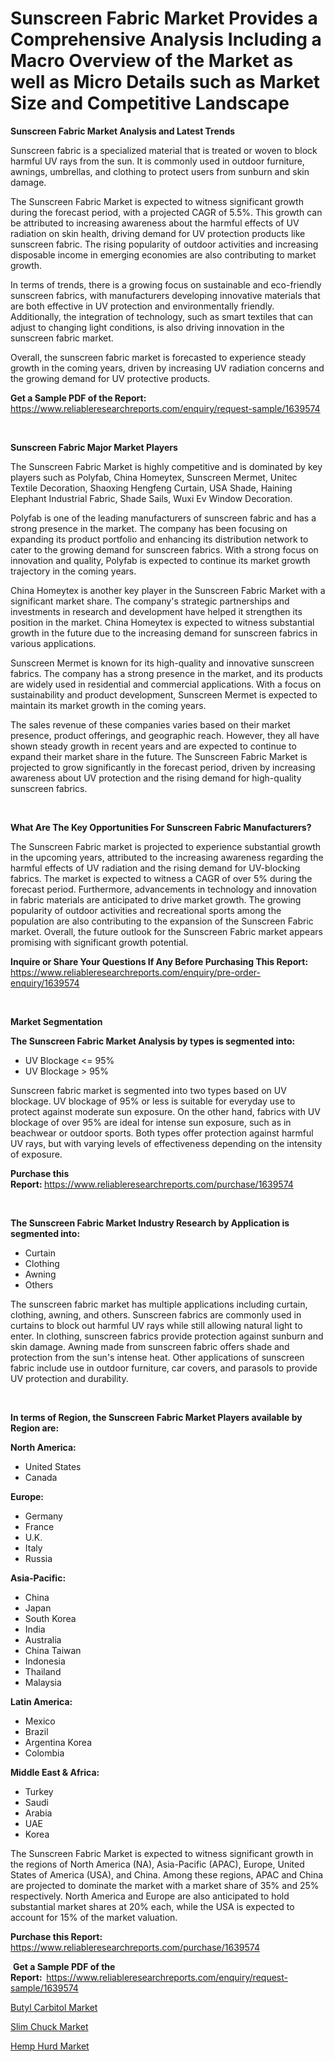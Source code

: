 <p><h1>Sunscreen Fabric Market Provides a Comprehensive Analysis Including a Macro Overview of the Market as well as Micro Details such as Market Size and Competitive Landscape</h1></p><p><strong>Sunscreen Fabric Market Analysis and Latest Trends</strong></p>
<p><p>Sunscreen fabric is a specialized material that is treated or woven to block harmful UV rays from the sun. It is commonly used in outdoor furniture, awnings, umbrellas, and clothing to protect users from sunburn and skin damage.</p><p>The Sunscreen Fabric Market is expected to witness significant growth during the forecast period, with a projected CAGR of 5.5%. This growth can be attributed to increasing awareness about the harmful effects of UV radiation on skin health, driving demand for UV protection products like sunscreen fabric. The rising popularity of outdoor activities and increasing disposable income in emerging economies are also contributing to market growth.</p><p>In terms of trends, there is a growing focus on sustainable and eco-friendly sunscreen fabrics, with manufacturers developing innovative materials that are both effective in UV protection and environmentally friendly. Additionally, the integration of technology, such as smart textiles that can adjust to changing light conditions, is also driving innovation in the sunscreen fabric market.</p><p>Overall, the sunscreen fabric market is forecasted to experience steady growth in the coming years, driven by increasing UV radiation concerns and the growing demand for UV protective products.</p></p>
<p><strong>Get a Sample PDF of the Report:&nbsp;</strong> <a href="https://www.reliableresearchreports.com/enquiry/request-sample/1639574">https://www.reliableresearchreports.com/enquiry/request-sample/1639574</a></p>
<p>&nbsp;</p>
<p><strong>Sunscreen Fabric Major Market Players</strong></p>
<p><p>The Sunscreen Fabric Market is highly competitive and is dominated by key players such as Polyfab, China Homeytex, Sunscreen Mermet, Unitec Textile Decoration, Shaoxing Hengfeng Curtain, USA Shade, Haining Elephant Industrial Fabric, Shade Sails, Wuxi Ev Window Decoration.</p><p>Polyfab is one of the leading manufacturers of sunscreen fabric and has a strong presence in the market. The company has been focusing on expanding its product portfolio and enhancing its distribution network to cater to the growing demand for sunscreen fabrics. With a strong focus on innovation and quality, Polyfab is expected to continue its market growth trajectory in the coming years.</p><p>China Homeytex is another key player in the Sunscreen Fabric Market with a significant market share. The company's strategic partnerships and investments in research and development have helped it strengthen its position in the market. China Homeytex is expected to witness substantial growth in the future due to the increasing demand for sunscreen fabrics in various applications.</p><p>Sunscreen Mermet is known for its high-quality and innovative sunscreen fabrics. The company has a strong presence in the market, and its products are widely used in residential and commercial applications. With a focus on sustainability and product development, Sunscreen Mermet is expected to maintain its market growth in the coming years.</p><p>The sales revenue of these companies varies based on their market presence, product offerings, and geographic reach. However, they all have shown steady growth in recent years and are expected to continue to expand their market share in the future. The Sunscreen Fabric Market is projected to grow significantly in the forecast period, driven by increasing awareness about UV protection and the rising demand for high-quality sunscreen fabrics.</p></p>
<p>&nbsp;</p>
<p><strong>What Are The Key Opportunities For Sunscreen Fabric Manufacturers?</strong></p>
<p><p>The Sunscreen Fabric market is projected to experience substantial growth in the upcoming years, attributed to the increasing awareness regarding the harmful effects of UV radiation and the rising demand for UV-blocking fabrics. The market is expected to witness a CAGR of over 5% during the forecast period. Furthermore, advancements in technology and innovation in fabric materials are anticipated to drive market growth. The growing popularity of outdoor activities and recreational sports among the population are also contributing to the expansion of the Sunscreen Fabric market. Overall, the future outlook for the Sunscreen Fabric market appears promising with significant growth potential.</p></p>
<p><strong>Inquire or Share Your Questions If Any Before Purchasing This Report:</strong> <a href="https://www.reliableresearchreports.com/enquiry/pre-order-enquiry/1639574">https://www.reliableresearchreports.com/enquiry/pre-order-enquiry/1639574</a></p>
<p>&nbsp;</p>
<p><strong>Market Segmentation</strong></p>
<p><strong>The Sunscreen Fabric Market Analysis by types is segmented into:</strong></p>
<p><ul><li>UV Blockage <= 95%</li><li>UV Blockage > 95%</li></ul></p>
<p><p>Sunscreen fabric market is segmented into two types based on UV blockage. UV blockage of 95% or less is suitable for everyday use to protect against moderate sun exposure. On the other hand, fabrics with UV blockage of over 95% are ideal for intense sun exposure, such as in beachwear or outdoor sports. Both types offer protection against harmful UV rays, but with varying levels of effectiveness depending on the intensity of exposure.</p></p>
<p><strong>Purchase this Report:&nbsp;</strong><a href="https://www.reliableresearchreports.com/purchase/1639574">https://www.reliableresearchreports.com/purchase/1639574</a></p>
<p>&nbsp;</p>
<p><strong>The Sunscreen Fabric Market Industry Research by Application is segmented into:</strong></p>
<p><ul><li>Curtain</li><li>Clothing</li><li>Awning</li><li>Others</li></ul></p>
<p><p>The sunscreen fabric market has multiple applications including curtain, clothing, awning, and others. Sunscreen fabrics are commonly used in curtains to block out harmful UV rays while still allowing natural light to enter. In clothing, sunscreen fabrics provide protection against sunburn and skin damage. Awning made from sunscreen fabric offers shade and protection from the sun's intense heat. Other applications of sunscreen fabric include use in outdoor furniture, car covers, and parasols to provide UV protection and durability.</p></p>
<p>&nbsp;</p>
<p><strong>In terms of Region, the Sunscreen Fabric Market Players available by Region are:</strong></p>
<p>
    <p> <strong> North America: </strong>
        <ul>
            <li>United States</li>
            <li>Canada</li>
        </ul>
        </p> 
    <p> <strong> Europe: </strong>
        <ul>
            <li>Germany</li>
            <li>France</li>
            <li>U.K.</li>
            <li>Italy</li>
            <li>Russia</li>
        </ul>
        </p> 
    <p> <strong> Asia-Pacific: </strong>
        <ul>
            <li>China</li>
            <li>Japan</li>
            <li>South Korea</li>
            <li>India</li>
            <li>Australia</li>
            <li>China Taiwan</li>
            <li>Indonesia</li>
            <li>Thailand</li>
            <li>Malaysia</li>
        </ul>
        </p> 
    <p> <strong> Latin America: </strong>
        <ul>
            <li>Mexico</li>
            <li>Brazil</li>
            <li>Argentina Korea</li>
            <li>Colombia</li>
        </ul>
        </p> 
    <p> <strong> Middle East & Africa: </strong>
        <ul>
            <li>Turkey</li>
            <li>Saudi</li>
            <li>Arabia</li>
            <li>UAE</li>
            <li>Korea</li>
        </ul>
    </p>
    </p>
<p><p>The Sunscreen Fabric Market is expected to witness significant growth in the regions of North America (NA), Asia-Pacific (APAC), Europe, United States of America (USA), and China. Among these regions, APAC and China are projected to dominate the market with a market share of 35% and 25% respectively. North America and Europe are also anticipated to hold substantial market shares at 20% each, while the USA is expected to account for 15% of the market valuation.</p></p>
<p><strong>Purchase this Report: </strong><a href="https://www.reliableresearchreports.com/purchase/1639574">https://www.reliableresearchreports.com/purchase/1639574</a></p>
<p>&nbsp;<strong>Get a Sample PDF of the Report:&nbsp;&nbsp;</strong><a href="https://www.reliableresearchreports.com/enquiry/request-sample/1639574">https://www.reliableresearchreports.com/enquiry/request-sample/1639574</a></p>
<p><strong></strong></p>
<p><p><a href="https://github.com/timeliteaut/Market-Research-Report-List-1/blob/main/butyl-carbitol-market.md">Butyl Carbitol Market</a></p><p><a href="https://github.com/seekum/Market-Research-Report-List-1/blob/main/slim-chuck-market.md">Slim Chuck Market</a></p><p><a href="https://github.com/bobicer/Market-Research-Report-List-2/blob/main/hemp-hurd-market.md">Hemp Hurd Market</a></p></p>